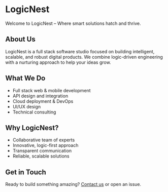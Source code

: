 # LogicNest

Welcome to LogicNest – Where smart solutions hatch and thrive.

## About Us
LogicNest is a full stack software studio focused on building intelligent, scalable, and robust digital products. We combine logic-driven engineering with a nurturing approach to help your ideas grow.

## What We Do
- Full stack web & mobile development
- API design and integration
- Cloud deployment & DevOps
- UI/UX design
- Technical consulting

## Why LogicNest?
- Collaborative team of experts
- Innovative, logic-first approach
- Transparent communication
- Reliable, scalable solutions

## Get in Touch
Ready to build something amazing? [Contact us](mailto:hello@logicnest.com) or open an issue.